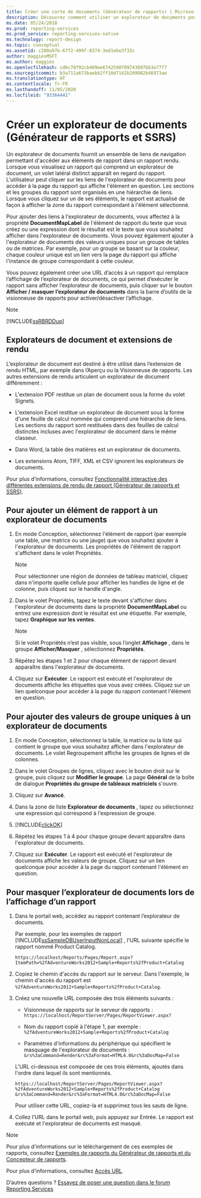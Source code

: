 ```yaml
---
title: Créer une carte de documents (Générateur de rapports) | Microsoft Docs
description: Découvrez comment utiliser un explorateur de documents pour fournir un ensemble de liens de navigation aux éléments de rapport dans un rapport rendu dans le Générateur de rapports.
ms.date: 05/24/2018
ms.prod: reporting-services
ms.prod_service: reporting-services-native
ms.technology: report-design
ms.topic: conceptual
ms.assetid: c200a97b-67f2-499f-8374-3ed1ebe3f33c
author: maggiesMSFT
ms.author: maggies
ms.openlocfilehash: cd6c70f92cb409ee6742590709743897bb3e77f7
ms.sourcegitcommit: b3a711a673baebb2ff10d7142b209982b46973ae
ms.translationtype: HT
ms.contentlocale: fr-FR
ms.lasthandoff: 11/05/2020
ms.locfileid: "93364441"
---
```

# <a name="create-a-document-map-report-builder-and-ssrs"></a>Créer un explorateur de documents (Générateur de rapports et SSRS)

Un explorateur de documents fournit un ensemble de liens de navigation permettant d'accéder aux éléments de rapport dans un rapport rendu. Lorsque vous visualisez un rapport qui comprend un explorateur de document, un volet latéral distinct apparaît en regard du rapport. L'utilisateur peut cliquer sur les liens de l'explorateur de documents pour accéder à la page du rapport qui affiche l'élément en question. Les sections et les groupes du rapport sont organisés en une hiérarchie de liens. Lorsque vous cliquez sur un de ses éléments, le rapport est actualisé de façon à afficher la zone du rapport correspondant à l'élément sélectionné.  
  
 Pour ajouter des liens à l'explorateur de documents, vous affectez à la propriété **DocumentMapLabel** de l'élément de rapport du texte que vous créez ou une expression dont le résultat est le texte que vous souhaitez afficher dans l'explorateur de documents. Vous pouvez également ajouter à l'explorateur de documents des valeurs uniques pour un groupe de tables ou de matrices. Par exemple, pour un groupe se basant sur la couleur, chaque couleur unique est un lien vers la page du rapport qui affiche l'instance de groupe correspondant à cette couleur.  
  
 Vous pouvez également créer une URL d’accès à un rapport qui remplace l’affichage de l’explorateur de documents, ce qui permet d’exécuter le rapport sans afficher l’explorateur de documents, puis cliquer sur le bouton **Afficher / masquer l’explorateur de documents** dans la barre d’outils de la visionneuse de rapports pour activer/désactiver l’affichage.  
  
> [!NOTE]  
>  [!INCLUDE[ssRBRDDup](../../includes/ssrbrddup-md.md)]  
  
##  <a name="document-maps-and-rendering-extensions"></a><a name="DocMapRenderExtensions"></a> Explorateurs de document et extensions de rendu  
 L’explorateur de document est destiné à être utilisé dans l’extension de rendu HTML, par exemple dans l’Aperçu ou la Visionneuse de rapports. Les autres extensions de rendu articulent un explorateur de document différemment :  
  
-   L'extension PDF restitue un plan de document sous la forme du volet Signets.  
  
-   L'extension Excel restitue un explorateur de document sous la forme d'une feuille de calcul nommée qui comprend une hiérarchie de liens. Les sections du rapport sont restituées dans des feuilles de calcul distinctes incluses avec l'explorateur de document dans le même classeur.  
  
-   Dans Word, la table des matières est un explorateur de documents.  
  
-   Les extensions Atom, TIFF, XML et CSV ignorent les explorateurs de documents.  
  
 Pour plus d’informations, consultez [Fonctionnalité interactive des différentes extensions de rendu de rapport &#40;Générateur de rapports et SSRS&#41;](../../reporting-services/report-builder/interactive-functionality-different-report-rendering-extensions.md).  
  
##  <a name="to-add-a-report-item-to-a-document-map"></a><a name="AddRptItemToMap"></a> Pour ajouter un élément de rapport à un explorateur de documents  
  
1.  En mode Conception, sélectionnez l'élément de rapport (par exemple une table, une matrice ou une jauge) que vous souhaitez ajouter à l'explorateur de documents. Les propriétés de l'élément de rapport s'affichent dans le volet Propriétés.  
  
    > [!NOTE]  
    >  Pour sélectionner une région de données de tableau matriciel, cliquez dans n'importe quelle cellule pour afficher les handles de ligne et de colonne, puis cliquez sur le handle d'angle.  
  
2.  Dans le volet Propriétés, tapez le texte devant s'afficher dans l'explorateur de documents dans la propriété **DocumentMapLabel** ou entrez une expression dont le résultat est une étiquette. Par exemple, tapez **Graphique sur les ventes**.  
  
    > [!NOTE]  
    >  Si le volet Propriétés n’est pas visible, sous l’onglet **Affichage** , dans le groupe **Afficher/Masquer** , sélectionnez **Propriétés**.  
  
3.  Répétez les étapes 1 et 2 pour chaque élément de rapport devant apparaître dans l'explorateur de documents.  
  
4.  Cliquez sur **Exécuter**. Le rapport est exécuté et l'explorateur de documents affiche les étiquettes que vous avez créées. Cliquez sur un lien quelconque pour accéder à la page du rapport contenant l'élément en question.  

  
##  <a name="to-add-unique-group-values-to-a-document-map"></a><a name="AddUniqueValuesToMap"></a> Pour ajouter des valeurs de groupe uniques à un explorateur de documents  
  
1.  En mode Conception, sélectionnez la table, la matrice ou la liste qui contient le groupe que vous souhaitez afficher dans l'explorateur de documents. Le volet Regroupement affiche les groupes de lignes et de colonnes.  
  
2.  Dans le volet Groupes de lignes, cliquez avec le bouton droit sur le groupe, puis cliquez sur **Modifier le groupe**. La page **Général** de la boîte de dialogue **Propriétés du groupe de tableaux matriciels** s'ouvre.  
  
3.  Cliquez sur **Avancé**.  
  
4.  Dans la zone de liste **Explorateur de documents** , tapez ou sélectionnez une expression qui correspond à l'expression de groupe.  
  
5.  [!INCLUDE[clickOK](../../includes/clickok-md.md)]  
  
6.  Répétez les étapes 1 à 4 pour chaque groupe devant apparaître dans l'explorateur de documents.  
  
7.  Cliquez sur **Exécuter**. Le rapport est exécuté et l'explorateur de documents affiche les valeurs de groupe. Cliquez sur un lien quelconque pour accéder à la page du rapport contenant l'élément en question.  
  
##  <a name="to-hide-the-document-map-when-you-view-a-report"></a><a name="HideMapWhenViewRpt"></a> Pour masquer l’explorateur de documents lors de l’affichage d’un rapport  
  
1.  Dans le portail web, accédez au rapport contenant l’explorateur de documents.  
  
     Par exemple, pour les exemples de rapport [!INCLUDE[ssSampleDBUserInputNonLocal](../../includes/sssampledbuserinputnonlocal-md.md)] , l'URL suivante spécifie le rapport nommé Product Catalog.  
  
    ```  
    https://localhost/Reports/Pages/Report.aspx?ItemPath=%2fAdventureWorks2012+Sample+Reports%2fProduct+Catalog  
    ```  
  
2.  Copiez le chemin d'accès du rapport sur le serveur. Dans l'exemple, le chemin d'accès du rapport est `%2fAdventureWorks2012+Sample+Reports%2fProduct+Catalog`.  
  
3.  Créez une nouvelle URL composée des trois éléments suivants :  
  
    -   Visionneuse de rapports sur le serveur de rapports : `https://localhost/ReportServer/Pages/ReportViewer.aspx?`  
  
    -   Nom du rapport copié à l'étape 1, par exemple : `%2fAdventureWorks2012+Sample+Reports%2fProduct+Catalog`  
  
    -   Paramètres d'informations du périphérique qui spécifient le masquage de l'explorateur de documents : `&rs%3aCommand=Render&rc%3aFormat=HTML4.0&rc%3aDocMap=False`  
  
     L'URL ci-dessous est composée de ces trois éléments, ajoutés dans l'ordre dans lequel ils sont mentionnés.  
  
    ```  
    https://localhost/ReportServer/Pages/ReportViewer.aspx?  
    %2fAdventureWorks2012+Sample+Reports%2fProduct+Catalog  
    &rs%3aCommand=Render&rc%3aFormat=HTML4.0&rc%3aDocMap=False  
    ```  
  
     Pour utiliser cette URL, copiez-la et supprimez tous les sauts de ligne.  
  
4.  Collez l’URL dans le portail web, puis appuyez sur Entrée. Le rapport est exécuté et l'explorateur de documents est masqué.  
  
> [!NOTE]  
>  Pour plus d'informations sur le téléchargement de ces exemples de rapports, consultez [Exemples de rapports du Générateur de rapports et du Concepteur de rapports](https://social.technet.microsoft.com/wiki/contents/articles/1093.reporting-services-samples-on-codeplex-sql-server-reporting-services-ssrs.aspx).  
>   
  >  Pour plus d’informations, consultez [Accès URL](../url-access-ssrs.md). 


D’autres questions ? [Essayez de poser une question dans le forum Reporting Services](https://go.microsoft.com/fwlink/?LinkId=620231)
